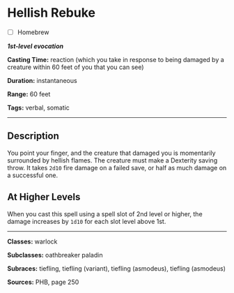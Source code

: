 # Hellish Rebuke

- [ ] Homebrew

***1st-level evocation***

**Casting Time:** reaction (which you take in response to being damaged by a creature within 60 feet of you that you can see)

**Duration:** instantaneous

**Range:** 60 feet

**Tags:** verbal, somatic

---

## Description
You point your finger, and the creature that damaged you is momentarily surrounded by hellish flames.
The creature must make a Dexterity saving throw.
It takes `2d10` fire damage on a failed save, or half as much damage on a successful one.

## At Higher Levels
When you cast this spell using a spell slot of 2nd level or higher, the damage increases by `1d10` for each slot level above 1st.

---

**Classes:** warlock

**Subclasses:** oathbreaker paladin

**Subraces:** tiefling, tiefling (variant), tiefling (asmodeus), tiefling (asmodeus)

**Sources:** PHB, page 250
